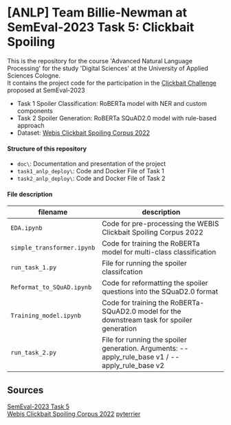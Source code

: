 # [ANLP] Team Billie-Newman at SemEval-2023 Task 5: Clickbait Spoiling
This is the repository for the course 'Advanced Natural Language Processing' for the study 'Digital Sciences' at the University of Applied Sciences Cologne.  
It contains the project code for the participation in the [Clickbait Challenge](https://pan.webis.de/semeval23/pan23-web/clickbait-challenge.html) proposed at SemEval-2023

* Task 1 Spoiler Classification: RoBERTa model with NER and custom components
* Task 2 Spoiler Generation: RoBERTa SQuAD2.0 model with rule-based approach
* Dataset: [Webis Clickbait Spoiling Corpus 2022](https://zenodo.org/record/6362726#.Y_np8B-ZNHV)



#### Structure of this repository
* `doc\`: Documentation and presentation of the project
* `task1_anlp_deploy\`: Code and Docker File of Task 1
* `task2_anlp_deploy\`: Code and Docker File of Task 2

#### File description
| filename                    | description                                                                                                                                                         |
| --------------------------- | ------------------------------------------------------------------------------------------------------------------------------------------------------------------- |
| `EDA.ipynb` | Code for pre-processing the WEBIS Clickbait Spoiling Corpus 2022 |
| `simple_transformer.ipynb` | Code for training the RoBERTa model for multi-class classification |
| `run_task_1.py` | File for running the spoiler classifcation|
| `Reformat_to_SQuAD.ipynb` | Code for reformatting the spoiler questions into the SQuaD2.0 format |
| `Training_model.ipynb` | Code for training the RoBERTa-SQuAD2.0 model for the downstream task for spoiler generation|
| `run_task_2.py` | File for running the spoiler generation.  Arguments: --apply_rule_base v1 / --apply_rule_base v2|



## Sources 
[SemEval-2023 Task 5](https://pan.webis.de/semeval23/pan23-web/clickbait-challenge.html)  
[Webis Clickbait Spoiling Corpus 2022](https://zenodo.org/record/6362726#.Y_np8B-ZNHV) 
[pyterrier](https://github.com/terrier-org/pyterrier)  
